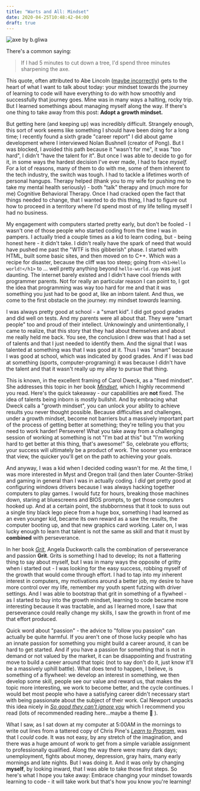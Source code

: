 ```yaml
---
title: "Warts and All: Mindset"
date: 2020-04-25T10:48:42-04:00
draft: true
---
```


![axe by b.gliwa](https://upload.wikimedia.org/wikipedia/commons/f/f1/Axt_Handwerk.jpg)

There's a common saying:
> If I had 5 minutes to cut down a tree, I'd spend three minutes sharpening the axe.

This quote, often attributed to Abe Lincoln ([maybe incorrectly](https://quoteinvestigator.com/2014/03/29/sharp-axe/)) gets to the heart of what I want to talk about today: your mindset towards the journey of learning to code will have everything to do with how smoothly and successfully that journey goes. Mine was in many ways a halting, rocky trip. But I learned somethings about managing myself along the way. If there's one thing to take away from this post: **Adopt a growth mindset.**


But getting here (and keeping up) was incredibly difficult. Strangely enough, this sort of work seems like something I should have been doing for a long time; I recently found a sixth grade "career report" I did about game development where I interviewed Nolan Bushnell (creator of Pong). But I was blocked, I avoided this path because it "wasn't for me", it was "too hard", I didn't "have the talent for it". But once I was able to decide to go for it, in some ways the hardest decision I've ever made, I had to face *myself.* For a lot of reasons, many of them to do with me, some of them inherent to the tech industry, the switch was tough. I had to tackle a lifetimes worth of personal hangups. Therapy helped (thank you to my wife for pushing me to take my mental health seriously) - both "talk" therapy and (much more for me) Cognitive Behavioral Therapy. Once I had cracked open the fact that things needed to change, that I wanted to do this thing, I had to figure out how to proceed in a territory where I'd spend most of my life telling myself I had no business.


My engagement with computers started pretty early, but don't be fooled - I wasn't one of those people who started coding from the time I was in pampers. I actually tried a couple times as a kid to learn coding, but - being honest here - it didn't take. I didn't really have the spark of need that would have pushed me past the "WTF is this gibberish" phase. I started with HTML, built some basic sites, and then moved on to C++. Which was a recipe for disaster, because the cliff was too steep; going from `<h1>Hello world!</h1>` to ... well pretty anything beyond `hello-world.cpp` was just daunting. The internet barely existed and I didn't have cool friends with programmer parents. Not for really an particular reason I can point to, I got the idea that programming was way too hard for me and that it was something you just had to be good at, like an inborn talent. And thus, we come to the first obstacle on the journey: my mindset *towards* learning.

I was always pretty good at school - a "smart kid". I did got good grades and did well on tests. And my parents were all about that. They were "smart people" too and proud of their intellect. Unknowingly and unintentionally, I came to realize, that this story that they had about themselves and about me really held me back. You see, the conclusion I drew was that I had a set of talents and that I just needed to identify them. And the signal that I was talented at something was that I was good at it. Thus I was "smart" because I was good at school, which was indicated by good grades. And if I was bad at something (sports, computer-programing) it was because I didn't have the talent and that it wasn't really up my alley to pursue that thing.

This is known, in the excellent framing of Carol Dweck, as a "fixed mindset". She addresses this topic in her book *[Mindset](https://amzn.to/2yziN0c)*, which I highly recommend you read. Here's the quick takeaway - our capabilities are **not** fixed. The idea of talents being inborn is mostly bullshit. And by embracing what Dweck calls a "growth mindset", you can unlock your ability to achieve results you never thought possible. Because difficulties and challenges, under a growth mindset, become not barriers but a massively important part of the process of getting better at something; they're telling you that you need to work harder! Persevere! What you take away from a challenging session of working at something is not "I'm bad at this" but "I'm working hard to get better at this thing, that's awesome!" So, celebrate you efforts; your success will ultimately be a product of work. The sooner you embrace that view, the quicker you'll get on the path to achieving your goals.

And anyway, I was a kid when I decided coding wasn't for me. At the time, I was more interested in Myst and Oregon trail (and then later Counter-Strike) and gaming in general than I was in actually coding. I *did* get pretty good at configuring windows drivers because I was always hacking together computers to play games. I would futz for hours, breaking those machines down, staring at bluescreens and BIOS prompts, to get those computers hooked up. And at a certain point, the stubbornness that it took to suss out a single tiny black lego piece from a huge box, something I had learned as an even younger kid, became its own reward as a saw the results, the computer booting up, and that new graphics card working. Later on, I was lucky enough to learn that talent is not the same as skill and that it must by **combined** with perseverance. 

In her book *[Grit](https://amzn.to/2S0WjMj)*, Angela Duckworth calls the combination of perseverance and passion **Grit**. Grits is something I had to develop; its not a flattering thing to say about myself, but I was in many ways the opposite of gritty when i started out - I was looking for the easy success, robbing myself of the growth that would come through effort. I had to tap into my inherent interest in computers, my motivations around a better job, my desire to have more control over my life, remember my youth spent futzing with driver settings. And I was able to bootstrap that grit in something of a flywheel - as I started to buy into the growth mindset, learning to code became more interesting because it was tractable, and as I learned more, I saw that perseverance could really change my skills, I saw the growth in front of me that effort produced.

Quick word about "passion" - the advice to "follow you passion" can actually be quite harmful. If you aren't one of those lucky people who has an innate passion for something you might build a career around, it can be hard to get started. And if you have a passion for something that is not in demand or not valued by the market, it can be disappointing and frustrating move to build a career around that topic (not to say don't do it, just know it'll be a massively uphill battle). What does tend to happen, I believe, is something of a flywheel: we develop an interest in something, we then develop some skill, people see our value and reward us, that makes the topic more interesting, we work to become better, and the cycle continues. I would bet most people who have a satisfying career didn't necessary start with being passionate about the subject of their work. Cal Newport unpacks this idea nicely in *[So good they can't ignore you](https://amzn.to/34VHYGg)* which I recommend you read (lots of recommended reading here...maybe a theme 🤔 ).

What I saw, as I sat down at my computer at 5:00AM in the mornings to write out lines from a tattered copy of Chris Pine's *[Learn to Program](https://amzn.to/2VsimNX)*, was that I *could* code. It was not easy, by any stretch of the imagination, and there was a huge amount of work to get from a simple variable assignment to professionally qualified. Along the way there were many dark days; unemployment, fights about money, depression, gray hairs, many early mornings and late nights. But I was doing it. And it was only by changing **myself**, by looking inward, that I was able to take those first steps. So here's what I hope you take away: Embrace changing your mindset towards learning to code - it will take work but that's how you know you're learning!
